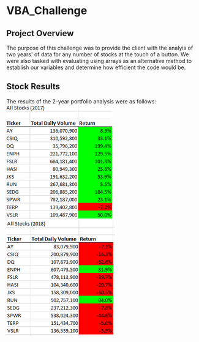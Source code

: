 # VBA_Challenge
## Project Overview
The purpose of this challenge was to provide the client with the analyis of two years' of data for any number of stocks at the touch of a button.  We were also tasked with evaluating using arrays as an alternative method to establish our variables and determine how efficient the code would be.
## Stock Results
The results of the 2-year portfolio analysis were as follows:
![image-name](2017_Returns.PNG) ![image-name](2018_Returns.PNG) 
